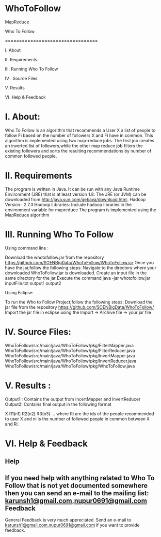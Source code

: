 # WhoToFollow
MapReduce

Who To Follow


=================================

I.  About

II.   Requirements

III. Running Who To Follow

IV . Source Files

V. Results

VI.   Help & Feedback



I.    About:
==============================

Who To Follow is an algorithm that recommends a User X a list of people to follow Fi based on the number of followers X and Fi have in common.
This algorithm is implemented using two map-reduce jobs.
The first  job creates an inverted list of followers,while the other map reduce job filters the existing followers and sorts the resulting recommendations by number of common followed people.

II.   Requirements
=================================

The program is written in Java. It can be run with any Java Runtime Environment (JRE) that is at least version 1.8.
The JRE (or JVM) can be downloaded from:http://java.sun.com/getjava/download.html.
Hadoop Version : 2.7.3
Hadoop Libraries: Include hadoop libraries in the environment variable for mapreduce
The program is implemented using the MapReduce algorithm

III. Running Who To Follow
=================================
Using command line :

Download the whotofollow.jar from the repository https://github.com/SOENBigData/WhoToFollow/WhoToFollow.jar
Once you have the jar,follow the following steps:
Navigate to the directory where your downloaded WhoToFollow.jar is downloaded.
Create an input file in the same directory for the jar 
Execute the command java -jar whotofollow.jar inputFile.txt output1 output2

Using Eclipse:

To run the Who to Follow Project,follow the following steps:
Download the jar file from the repository https://github.com/SOENBigData/WhoToFollow/
Import the jar file in eclipse using the Import -> Archive file -> your jar file

IV. Source Files:
===================================

WhoToFollow/src/main/java/WhoToFollow/pkg/FilterMapper.java
WhoToFollow/src/main/java/WhoToFollow/pkg/FilterReducer.java
WhoToFollow/src/main/java/WhoToFollow/pkg/InvertMapper.java
WhoToFollow/src/main/java/WhoToFollow/pkg/InvertReducer.java
WhoToFollow/src/main/java/WhoToFollow/pkg/WhoToFollow.java

V. Results :
=====================================

Output1 : Contains the output from IncertMapper and InvertReducer
Output2: Contains final output in the following format

X R1(n1) R2(n2) R3(n3) ...
where Ri are the ids of the people recommended to user X and ni is the number of followed
people in common between X and Ri.


VI.   Help & Feedback
=================================
Help
----
If you need help with anything related to Who To Follow that is not yet documented somewhere then you can send an e-mail to the
mailing list: karunsh1@gmail.com,nupur0691@gmail.com
Feedback
--------
General Feedback is very much appreciated. Send an e-mail to
 karunsh1@gmail.com,nupur0691@gmail.com if you want to provide feedback.

